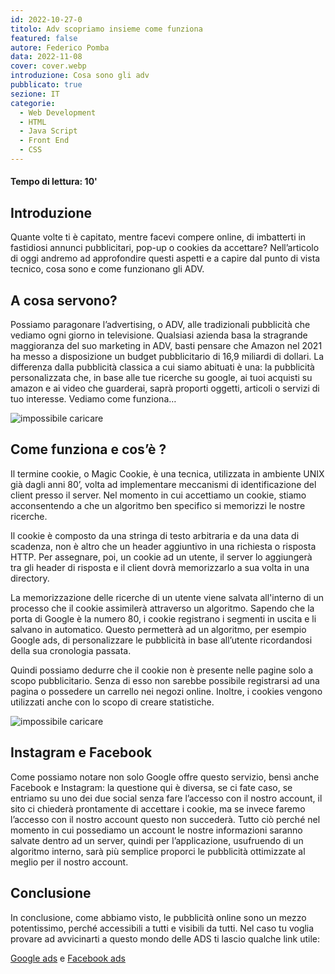 ```yaml
---
id: 2022-10-27-0
titolo: Adv scopriamo insieme come funziona
featured: false
autore: Federico Pomba
data: 2022-11-08
cover: cover.webp
introduzione: Cosa sono gli adv
pubblicato: true
sezione: IT
categorie:
  - Web Development
  - HTML
  - Java Script
  - Front End
  - CSS
---
```

#### Tempo di lettura: 10'

## Introduzione

Quante volte ti è capitato, mentre facevi compere online, di imbatterti in fastidiosi annunci pubblicitari, pop-up o cookies da accettare?
Nell’articolo di oggi andremo ad approfondire questi aspetti e a capire dal punto di vista tecnico, cosa sono e come funzionano gli ADV.

## A cosa servono?
Possiamo paragonare l’advertising, o ADV, alle tradizionali pubblicità che vediamo ogni giorno in televisione.
Qualsiasi azienda basa la stragrande maggioranza del suo marketing in ADV, basti pensare che Amazon nel 2021 ha messo a disposizione un budget pubblicitario di 16,9 miliardi di dollari.
La differenza dalla pubblicità classica a cui siamo abituati è una: la pubblicità personalizzata che, in base alle tue ricerche su google, ai tuoi acquisti su amazon e ai video che guarderai, saprà proporti oggetti, articoli o servizi di tuo interesse.
Vediamo come funziona…

![impossibile caricare](/img/posts/adv-scopriamo-insieme-come-funziona/imgads.webp)
## Come funziona e cos’è ?
Il termine cookie, o Magic Cookie, è una tecnica, utilizzata in ambiente UNIX già dagli anni 80’, volta ad implementare meccanismi di identificazione del client presso il server.
Nel momento in cui accettiamo un cookie, stiamo acconsentendo a che un algoritmo ben specifico si memorizzi le nostre ricerche.

Il cookie è composto da una stringa di testo arbitraria e da una data di scadenza, non è altro che un header aggiuntivo in una richiesta o risposta HTTP.
Per assegnare, poi, un cookie ad un utente, il server lo aggiungerà tra gli header di risposta e il client dovrà memorizzarlo a sua volta in una directory.

La memorizzazione delle ricerche di un utente viene salvata all'interno di un processo che il cookie assimilerà attraverso un algoritmo.
Sapendo che la porta di Google è la numero 80, i cookie registrano i segmenti in uscita e li salvano in automatico.
Questo permetterà ad un algoritmo, per esempio Google ads, di personalizzare le pubblicità in base all’utente ricordandosi della sua cronologia passata.

Quindi possiamo dedurre che il cookie non è presente nelle pagine solo a scopo pubblicitario. Senza di esso non sarebbe possibile registrarsi ad una pagina o possedere un carrello nei negozi online.
Inoltre, i cookies vengono utilizzati anche con lo scopo di creare statistiche.

![impossibile caricare](/img/posts/adv-scopriamo-insieme-come-funziona/HTTP-Cookie-Google.png)
## Instagram e Facebook
Come possiamo notare non solo Google offre questo servizio, bensì anche Facebook e Instagram: la questione qui è diversa, se ci fate caso, se entriamo su uno dei due social senza fare l’accesso con il nostro account, il sito ci chiederà prontamente di accettare i cookie, ma se invece faremo l’accesso con il nostro account questo non succederà.
Tutto ciò perché nel momento in cui possediamo un account le nostre informazioni saranno salvate dentro ad un server, quindi per l’applicazione, usufruendo di un algoritmo interno, sarà più semplice proporci le pubblicità ottimizzate al meglio per il nostro account.

## Conclusione
In conclusione, come abbiamo visto, le pubblicità online sono un mezzo potentissimo, perché accessibili a tutti e visibili da tutti.
Nel caso tu voglia provare ad avvicinarti a questo mondo delle ADS ti lascio qualche link utile:

[Google ads](https://ads.google.com/intl/it_it/getstarted/?subid=it-it-ha-aw-sk-c-bau!o3~CjwKCAjw2OiaBhBSEiwAh2ZSPy38T4H4RlGgAOE2aS1kwEhkNZPtkAXEPZYrgxcQsNusnToQiI4xcxoCi5kQAvD_BwE~141571318478~kwd-16138611~18198847414~619031933959&utm_source=aw&utm_medium=ha&utm_campaign=it-it-ha-aw-sk-c-bau!o3~CjwKCAjw2OiaBhBSEiwAh2ZSPy38T4H4RlGgAOE2aS1kwEhkNZPtkAXEPZYrgxcQsNusnToQiI4xcxoCi5kQAvD_BwE~141571318478~kwd-16138611~18198847414~619031933959&gclid=CjwKCAjw2OiaBhBSEiwAh2ZSPy38T4H4RlGgAOE2aS1kwEhkNZPtkAXEPZYrgxcQsNusnToQiI4xcxoCi5kQAvD_BwE&gclsrc=aw.ds)
e [Facebook ads](https://it-it.facebook.com/business/tools/ads-manager)
